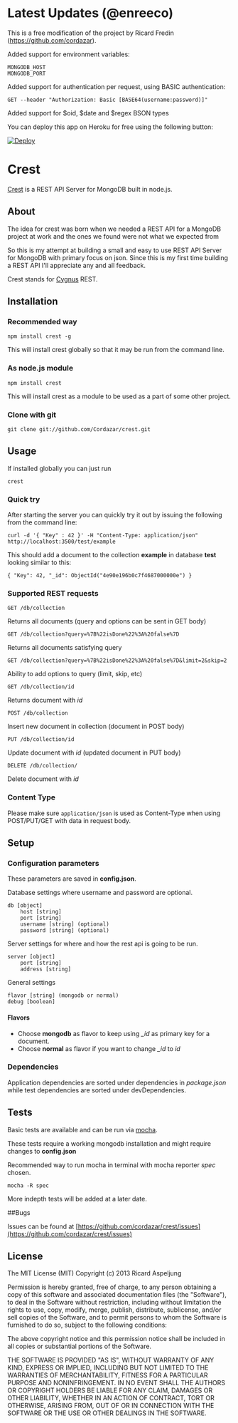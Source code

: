 # Latest Updates (@enreeco)

This is a free modification of the project by Ricard Fredin (https://github.com/cordazar).

Added support for environment variables:
    
    MONGODB_HOST
    MONGODB_PORT

Added support for authentication per request, using BASIC authentication:

    GET --header "Authorization: Basic [BASE64(username:password)]"

Added support for $oid, $date and $regex BSON types

You can deploy this app on Heroku for free using the following button:

[![Deploy](https://www.herokucdn.com/deploy/button.png)](https://heroku.com/deploy)

# Crest

[Crest](http://github.com/cordazar/crest) is a REST API Server for MongoDB built in node.js.

## About

The idea for crest was born when we needed a REST API for a MongoDB project at work and the ones we found were not what we expected from 

So this is my attempt at building a small and easy to use REST API Server for MongoDB with primary focus on json. Since this is my first time building a REST API I'll appreciate any and all feedback.

Crest stands for [Cygnus](http://en.wiktionary.org/wiki/Cygnus) REST.


## Installation

### Recommended way
    npm install crest -g

This will install crest globally so that it may be run from the command line.

### As node.js module
    npm install crest

This will install crest as a module to be used as a part of some other project.

### Clone with git
    git clone git://github.com/Cordazar/crest.git


## Usage
If installed globally you can just run

    crest


### Quick try
After starting the server you can quickly try it out by issuing the following from the command line:

    curl -d '{ "Key" : 42 }' -H "Content-Type: application/json" http://localhost:3500/test/example

This should add a document to the collection **example** in database **test** looking similar to this: 

    { "Key": 42, "_id": ObjectId("4e90e196b0c7f4687000000e") }

### Supported REST requests
    GET /db/collection
Returns all documents (query and options can be sent in GET body)

    GET /db/collection?query=%7B%22isDone%22%3A%20false%7D
Returns all documents satisfying query

    GET /db/collection?query=%7B%22isDone%22%3A%20false%7D&limit=2&skip=2
Ability to add options to query (limit, skip, etc)
    
    GET /db/collection/id
Returns document with _id_
    
    POST /db/collection
Insert new document in collection (document in POST body)
    
    PUT /db/collection/id
Update document with _id_ (updated document in PUT body)
    
    DELETE /db/collection/
Delete document with _id_

### Content Type
Please make sure `application/json` is used as Content-Type when using POST/PUT/GET with data in request body.


## Setup

### Configuration parameters

These parameters are saved in __config.json__.

Database settings where username and password are optional.

    db [object]
        host [string]
        port [string]
        username [string] (optional)
        password [string] (optional)

Server settings for where and how the rest api is going to be run.

    server [object]
        port [string] 
        address [string]

General settings

    flavor [string] (mongodb or normal)
    debug [boolean]

#### Flavors
* Choose **mongodb** as flavor to keep using *\_id* as primary key for a document.
* Choose **normal** as flavor if you want to change *\_id* to *id*

### Dependencies
Application dependencies are sorted under dependencies in _package.json_ while test dependencies are sorted under devDependencies. 


## Tests
Basic tests are available and can be run via [mocha](http://visionmedia.github.com/mocha/). 

These tests require a working mongodb installation and might require changes to __config.json__

Recommended way to run mocha in terminal with mocha reporter _spec_ chosen.

    mocha -R spec
    
More indepth tests will be added at a later date. 

##Bugs

Issues can be found at [https://github.com/cordazar/crest/issues](https://github.com/cordazar/crest/issues)


## License
  
The MIT License (MIT)
Copyright (c) 2013 Ricard Aspeljung

Permission is hereby granted, free of charge, to any person obtaining a copy of this software and associated documentation files (the "Software"), to deal in the Software without restriction, including without limitation the rights to use, copy, modify, merge, publish, distribute, sublicense, and/or sell copies of the Software, and to permit persons to whom the Software is furnished to do so, subject to the following conditions:

The above copyright notice and this permission notice shall be included in all copies or substantial portions of the Software.

THE SOFTWARE IS PROVIDED "AS IS", WITHOUT WARRANTY OF ANY KIND, EXPRESS OR IMPLIED, INCLUDING BUT NOT LIMITED TO THE WARRANTIES OF MERCHANTABILITY, FITNESS FOR A PARTICULAR PURPOSE AND NONINFRINGEMENT. IN NO EVENT SHALL THE AUTHORS OR COPYRIGHT HOLDERS BE LIABLE FOR ANY CLAIM, DAMAGES OR OTHER LIABILITY, WHETHER IN AN ACTION OF CONTRACT, TORT OR OTHERWISE, ARISING FROM, OUT OF OR IN CONNECTION WITH THE SOFTWARE OR THE USE OR OTHER DEALINGS IN THE SOFTWARE.